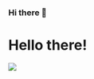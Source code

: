 ### Hi there 👋

<h1> Hello there!</h1>
<a href="https://www.linkedin.com/in/italo-s-ventura-/">
  <img src="https://cdn.worldvectorlogo.com/logos/linkedin-icon-2.svg">
  <a>
<!--
**Raykartsch/Raykartsch** is a ✨ _special_ ✨ repository because its `README.md` (this file) appears on your GitHub profile.

Here are some ideas to get you started:

- 🔭 I’m currently working on ...
- 🌱 I’m currently learning ...
- 👯 I’m looking to collaborate on ...
- 🤔 I’m looking for help with ...
- 💬 Ask me about ...
- 📫 How to reach me: ...
- 😄 Pronouns: ...
- ⚡ Fun fact: ...
-->

